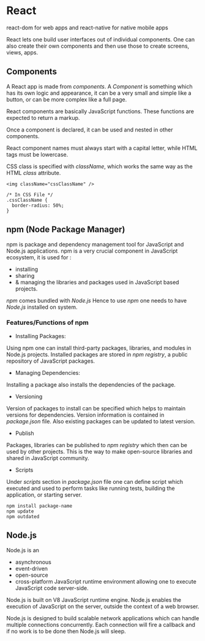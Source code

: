 #  React

react-dom for web apps and react-native for native mobile apps

React lets one build user interfaces out of individual components. One can also
create their own components and then use those to create screens, views, apps.



## Components

A React app is made from *components*. A *Component* is something which has its
own logic and appearance, it can be a very small and simple like a button, or can
be more complex like a full page.

React components are basically JavaScript functions. These functions are expected
to return a markup.

Once a component is declared, it can be used and nested in other components.

React component names must always start with a capital letter, while HTML tags 
must be lowercase. 

CSS class is specified with *className*, which works the same way as the HTML 
*class* attribute.

```
<img className="cssClassName" />

/* In CSS File */
.cssClassName {
  border-radius: 50%;
}
```


## npm (Node Package Manager)

npm is package and dependency management tool for JavaScript and Node.js applications.
npm is a very crucial component in JavaScript ecosystem, it is used for :
- installing
- sharing
- & managing the libraries and packages used in JavaScript based projects.

*npm* comes bundled with *Node.js*
Hence to use *npm* one needs to have *Node.js* installed on system.

### Features/Functions of npm

- Installing Packages:

Using npm one can install third-party packages, libraries, and modules in Node.js
projects. Installed packages are stored in *npm registry*, a public repository 
of JavaScript packages. 

- Managing Dependencies:

Installing a package also installs the dependencies of the package.

- Versioning

Version of packages to install can be specified which helps to maintain versions
for dependencies. Version information is contained in *package.json* file.
Also existing packages can be updated to latest version.

- Publish

Packages, libraries can be published to *npm registry* which then can be used by
other projects. This is the way to make open-source libraries and shared in JavaScript
community.

- Scripts

Under *scripts* section in *package.json* file one can define script which executed
and used to perform tasks like running tests, building the application, or 
starting server.

```
npm install package-name
npm update
npm outdated
```


## Node.js

Node.js is an 
- asynchronous 
- event-driven 
- open-source
- cross-platform
JavaScript runtime environment allowing one to execute JavaScript code server-side.

Node.js is built on V8 JavaScript runtime engine.
Node.js enables the execution of JavaScript on the server, outside the context 
of a web browser.

Node.js is designed to build scalable network applications which can handle multiple
connections concurrently. Each connection will fire a callback and if no work is 
to be done then Node.js will sleep.
